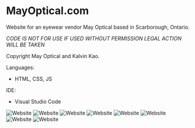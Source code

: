 # MayOptical.com
Website for an eyewear vendor May Optical based in Scarborough, Ontario.

*CODE IS NOT FOR USE IF USED WITHOUT PERMISSION LEGAL ACTION WILL BE TAKEN*

Copyright May Optical and Kalvin Kao.

Languages:

- HTML, CSS, JS

IDE: 

- Visual Studio Code

![Website](https://i.imgur.com/MtOjdeL.png)
![Website](https://i.imgur.com/2GxsTDr.png)
![Website](https://i.imgur.com/VGBe83N.jpg)
![Website](https://i.imgur.com/X399scf.png)
![Website](https://i.imgur.com/pyyOQms.png)
![Website](https://i.imgur.com/eTp0Uyl.jpeg)
![Website](https://i.imgur.com/BC1Hggu.png)
![Website](https://i.imgur.com/JA9gSC3.png)

